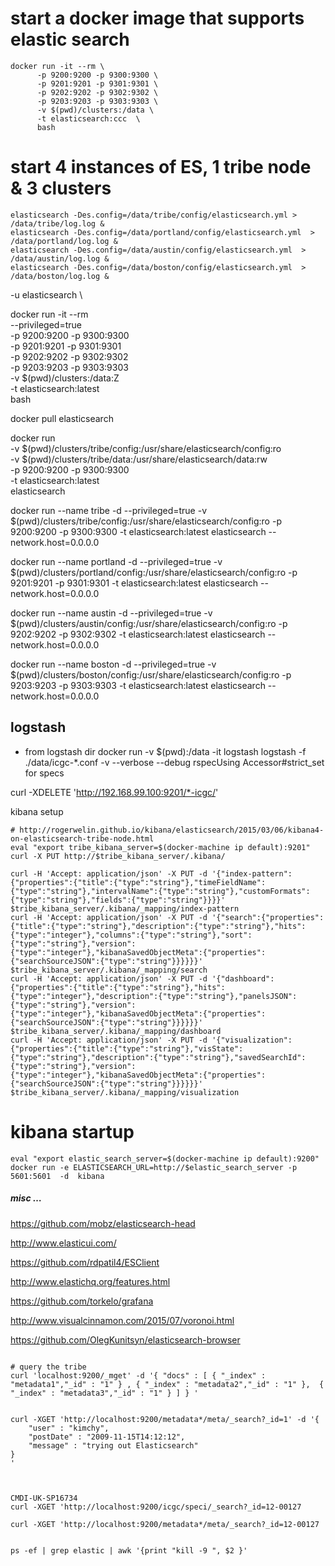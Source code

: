 


# start a docker image that supports elastic search
```
docker run -it --rm \
      -p 9200:9200 -p 9300:9300 \
      -p 9201:9201 -p 9301:9301 \
      -p 9202:9202 -p 9302:9302 \
      -p 9203:9203 -p 9303:9303 \
      -v $(pwd)/clusters:/data \
      -t elasticsearch:ccc  \
      bash
```


# start 4 instances of ES, 1 tribe node & 3 clusters
```
elasticsearch -Des.config=/data/tribe/config/elasticsearch.yml > /data/tribe/log.log &
elasticsearch -Des.config=/data/portland/config/elasticsearch.yml  > /data/portland/log.log &
elasticsearch -Des.config=/data/austin/config/elasticsearch.yml  > /data/austin/log.log &
elasticsearch -Des.config=/data/boston/config/elasticsearch.yml  > /data/boston/log.log &
```
-u elasticsearch \

docker run -it --rm \
      --privileged=true \
      -p 9200:9200 -p 9300:9300 \
      -p 9201:9201 -p 9301:9301 \
      -p 9202:9202 -p 9302:9302 \
      -p 9203:9203 -p 9303:9303 \
      -v $(pwd)/clusters:/data:Z \
      -t elasticsearch:latest  \
      bash

docker pull elasticsearch

docker run \
  -v $(pwd)/clusters/tribe/config:/usr/share/elasticsearch/config:ro \
  -v $(pwd)/clusters/tribe/data:/usr/share/elasticsearch/data:rw \
  -p 9200:9200 -p 9300:9300 \
  -t elasticsearch:latest  \
  elasticsearch


docker run --name tribe  -d  --privileged=true -v $(pwd)/clusters/tribe/config:/usr/share/elasticsearch/config:ro -p 9200:9200 -p 9300:9300   -t elasticsearch:latest    elasticsearch --network.host=0.0.0.0

docker run --name portland -d   --privileged=true -v $(pwd)/clusters/portland/config:/usr/share/elasticsearch/config:ro       -p 9201:9201 -p 9301:9301   -t elasticsearch:latest    elasticsearch --network.host=0.0.0.0

docker run --name austin  -d   --privileged=true -v $(pwd)/clusters/austin/config:/usr/share/elasticsearch/config:ro       -p 9202:9202 -p 9302:9302   -t elasticsearch:latest    elasticsearch --network.host=0.0.0.0

docker run --name boston  -d   --privileged=true -v $(pwd)/clusters/boston/config:/usr/share/elasticsearch/config:ro       -p 9203:9203 -p 9303:9303   -t elasticsearch:latest    elasticsearch --network.host=0.0.0.0



## logstash

* from logstash dir
docker run  -v $(pwd):/data -it  logstash  logstash  -f ./data/icgc-*.conf  -v --verbose  --debug rspecUsing Accessor#strict_set for specs

 curl -XDELETE 'http://192.168.99.100:9201/*-icgc/'




kibana setup

```
# http://rogerwelin.github.io/kibana/elasticsearch/2015/03/06/kibana4-on-elasticsearch-tribe-node.html
eval "export tribe_kibana_server=$(docker-machine ip default):9201"
curl -X PUT http://$tribe_kibana_server/.kibana/

curl -H 'Accept: application/json' -X PUT -d '{"index-pattern":{"properties":{"title":{"type":"string"},"timeFieldName":{"type":"string"},"intervalName":{"type":"string"},"customFormats":{"type":"string"},"fields":{"type":"string"}}}}' $tribe_kibana_server/.kibana/_mapping/index-pattern
curl -H 'Accept: application/json' -X PUT -d '{"search":{"properties":{"title":{"type":"string"},"description":{"type":"string"},"hits":{"type":"integer"},"columns":{"type":"string"},"sort":{"type":"string"},"version":{"type":"integer"},"kibanaSavedObjectMeta":{"properties":{"searchSourceJSON":{"type":"string"}}}}}}' $tribe_kibana_server/.kibana/_mapping/search
curl -H 'Accept: application/json' -X PUT -d '{"dashboard":{"properties":{"title":{"type":"string"},"hits":{"type":"integer"},"description":{"type":"string"},"panelsJSON":{"type":"string"},"version":{"type":"integer"},"kibanaSavedObjectMeta":{"properties":{"searchSourceJSON":{"type":"string"}}}}}}' $tribe_kibana_server/.kibana/_mapping/dashboard
curl -H 'Accept: application/json' -X PUT -d '{"visualization":{"properties":{"title":{"type":"string"},"visState":{"type":"string"},"description":{"type":"string"},"savedSearchId":{"type":"string"},"version":{"type":"integer"},"kibanaSavedObjectMeta":{"properties":{"searchSourceJSON":{"type":"string"}}}}}}' $tribe_kibana_server/.kibana/_mapping/visualization
```

# kibana startup
```
eval "export elastic_search_server=$(docker-machine ip default):9200"
docker run -e ELASTICSEARCH_URL=http://$elastic_search_server -p 5601:5601  -d  kibana
```


##### _misc …_

https://github.com/mobz/elasticsearch-head

http://www.elasticui.com/

https://github.com/rdpatil4/ESClient

http://www.elastichq.org/features.html

https://github.com/torkelo/grafana

http://www.visualcinnamon.com/2015/07/voronoi.html

https://github.com/OlegKunitsyn/elasticsearch-browser


```

# query the tribe
curl 'localhost:9200/_mget' -d '{ "docs" : [ { "_index" : "metadata1","_id" : "1" } , { "_index" : "metadata2","_id" : "1" },  { "_index" : "metadata3","_id" : "1" } ] } '


curl -XGET 'http://localhost:9200/metadata*/meta/_search?_id=1' -d '{
    "user" : "kimchy",
    "postDate" : "2009-11-15T14:12:12",
    "message" : "trying out Elasticsearch"
}
'



CMDI-UK-SP16734
curl -XGET 'http://localhost:9200/icgc/speci/_search?_id=12-00127

curl -XGET 'http://localhost:9200/metadata*/meta/_search?_id=12-00127


ps -ef | grep elastic | awk '{print "kill -9 ", $2 }'
```
